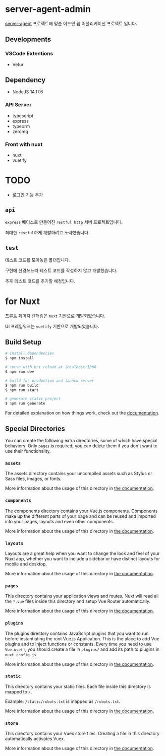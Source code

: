 # server-agent-admin

[server-agent](https://github.com/hdmun/server-agent) 프로젝트에 맞춘 어드민 웹 어플리케이션 프로젝트 입니다.

## Developments

### VSCode Extentions

- Vetur


## Dependency

- NodeJS 14.17.6

### API Server

- typescript
- express
- typeorm
- zeromq

### Front with nuxt

- nuxt
- vuetify


# TODO

- 로그인 기능 추가


## `api`

`express` 베이스로 만들어진 `restful http` 서버 프로젝트입니다.

최대한 `restful`하게 개발하려고 노력했습니다.


## `test`

테스트 코드를 모아놓은 폴더입니다.

구현에 신경쓰느라 테스트 코드를 작성하지 않고 개발했습니다.

추후 테스트 코드를 추가할 예정입니다.


# for Nuxt

프론트 페이지 렌더링은 `nuxt` 기반으로 개발되었습니다.

UI 프레임워크는 `vuetify` 기반으로 개발되었습니다.

## Build Setup

```bash
# install dependencies
$ npm install

# serve with hot reload at localhost:3000
$ npm run dev

# build for production and launch server
$ npm run build
$ npm run start

# generate static project
$ npm run generate
```

For detailed explanation on how things work, check out the [documentation](https://nuxtjs.org).

## Special Directories

You can create the following extra directories, some of which have special behaviors. Only `pages` is required; you can delete them if you don't want to use their functionality.

### `assets`

The assets directory contains your uncompiled assets such as Stylus or Sass files, images, or fonts.

More information about the usage of this directory in [the documentation](https://nuxtjs.org/docs/2.x/directory-structure/assets).

### `components`

The components directory contains your Vue.js components. Components make up the different parts of your page and can be reused and imported into your pages, layouts and even other components.

More information about the usage of this directory in [the documentation](https://nuxtjs.org/docs/2.x/directory-structure/components).

### `layouts`

Layouts are a great help when you want to change the look and feel of your Nuxt app, whether you want to include a sidebar or have distinct layouts for mobile and desktop.

More information about the usage of this directory in [the documentation](https://nuxtjs.org/docs/2.x/directory-structure/layouts).

### `pages`

This directory contains your application views and routes. Nuxt will read all the `*.vue` files inside this directory and setup Vue Router automatically.

More information about the usage of this directory in [the documentation](https://nuxtjs.org/docs/2.x/get-started/routing).

### `plugins`

The plugins directory contains JavaScript plugins that you want to run before instantiating the root Vue.js Application. This is the place to add Vue plugins and to inject functions or constants. Every time you need to use `Vue.use()`, you should create a file in `plugins/` and add its path to plugins in `nuxt.config.js`.

More information about the usage of this directory in [the documentation](https://nuxtjs.org/docs/2.x/directory-structure/plugins).

### `static`

This directory contains your static files. Each file inside this directory is mapped to `/`.

Example: `/static/robots.txt` is mapped as `/robots.txt`.

More information about the usage of this directory in [the documentation](https://nuxtjs.org/docs/2.x/directory-structure/static).

### `store`

This directory contains your Vuex store files. Creating a file in this directory automatically activates Vuex.

More information about the usage of this directory in [the documentation](https://nuxtjs.org/docs/2.x/directory-structure/store).
